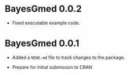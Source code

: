 # BayesGmed 0.0.2

* Fixed executable example code.

# BayesGmed 0.0.1

* Added a `NEWS.md` file to track changes to the package.

* Prepare for initial submission to CRAN
